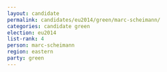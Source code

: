 ```yaml
---
layout: candidate
permalink: candidates/eu2014/green/marc-scheimann/
categories: candidate green
election: eu2014
list-rank: 4
person: marc-scheimann
region: eastern
party: green
---
```

